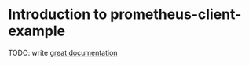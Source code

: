 # Introduction to prometheus-client-example

TODO: write [great documentation](http://jacobian.org/writing/what-to-write/)
